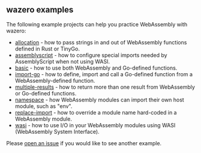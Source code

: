 ## wazero examples

The following example projects can help you practice WebAssembly with wazero:

* [allocation](allocation) - how to pass strings in and out of WebAssembly
  functions defined in Rust or TinyGo.
* [assemblyscript](../imports/assemblyscript/example) - how to configure
  special imports needed by AssemblyScript when not using WASI.
* [basic](basic) - how to use both WebAssembly and Go-defined functions.
* [import-go](import-go) - how to define, import and call a Go-defined function
  from a WebAssembly-defined function.
* [multiple-results](multiple-results) - how to return more than one result
  from WebAssembly or Go-defined functions.
* [namespace](namespace) - how WebAssembly modules can import their own host
  module, such as "env".
* [replace-import](replace-import) - how to override a module name hard-coded
  in a WebAssembly module.
* [wasi](../imports/wasi_snapshot_preview1/example) - how to use I/O in your
  WebAssembly modules using WASI (WebAssembly System Interface).

Please [open an issue](https://github.com/tetratelabs/wazero/issues/new) if you
would like to see another example.
